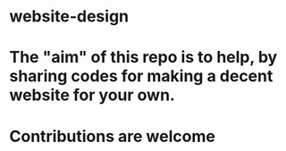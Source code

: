 # website-design
# The "aim" of this repo is to help, by sharing codes for making a decent website for your own.

# Contributions are welcome
